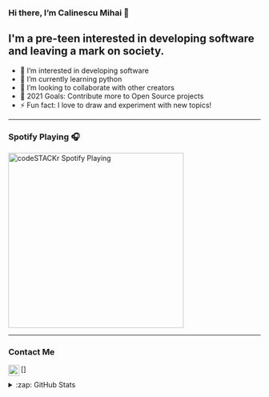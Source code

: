 ### Hi there, I’m Calinescu Mihai 👋

## I'm a pre-teen interested in developing software and leaving a mark on society.

- 👀 I’m interested in developing software
- 🌱 I’m currently learning python
- 👯 I’m looking to collaborate with other creators
- 🥅 2021 Goals: Contribute more to Open Source projects
- ⚡ Fun fact: I love to draw and experiment with new topics!

---

### Spotify Playing 🎧

[<img src="https://now-playing-codestackr.vercel.app/api/spotify-playing" alt="codeSTACKr Spotify Playing" width="350" />](https://open.spotify.com/user/h6wyzofbifcgeo05g3rmgjxtu?si=aOghnom0RF2qUgeP31JWQg)

---

### Contact Me

[<img align="left" alt="codeSTACKr | Gmail" width="22px" src="https://cdn.jsdelivr.net/npm/simple-icons@v3/icons/gmail.svg" />]
<br />

<details>
  <summary>:zap: GitHub Stats</summary>

  <img align="left" alt="CMihai99's GitHub Stats" src="https://github-readme-stats.codestackr.vercel.app/api?username=CMihai99&show_icons=true&hide_border=true" />

</details>
